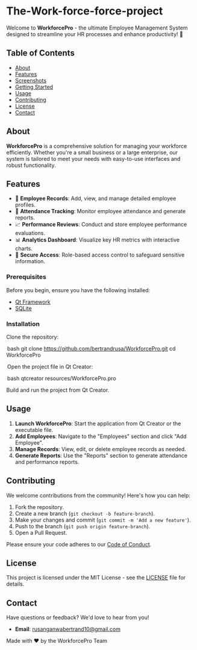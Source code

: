 # The-Work-force-force-project
Welcome to **WorkforcePro** - the ultimate Employee Management System designed to streamline your HR processes and enhance productivity! 🚀

## Table of Contents

- [About](#about)
- [Features](#features)
- [Screenshots](#screenshots)
- [Getting Started](#getting-started)
- [Usage](#usage)
- [Contributing](#contributing)
- [License](#license)
- [Contact](#contact)

## About

**WorkforcePro** is a comprehensive solution for managing your workforce efficiently. Whether you're a small business or a large enterprise, our system is tailored to meet your needs with easy-to-use interfaces and robust functionality.

## Features

- 📝 **Employee Records**: Add, view, and manage detailed employee profiles.
- 📅 **Attendance Tracking**: Monitor employee attendance and generate reports.
- 📈 **Performance Reviews**: Conduct and store employee performance evaluations.
- 📊 **Analytics Dashboard**: Visualize key HR metrics with interactive charts.
- 🔐 **Secure Access**: Role-based access control to safeguard sensitive information.



### Prerequisites

Before you begin, ensure you have the following installed:

- [Qt Framework](https://www.qt.io/download)
- [SQLite](https://www.sqlite.org/download.html)

### Installation

Clone the repository:

 ⁠bash
git clone https://github.com/bertrandrusa/WorkforcePro.git
cd WorkforcePro


⁠ Open the project file in Qt Creator:

 ⁠bash
qtcreator resources/WorkforcePro.pro


Build and run the project from Qt Creator.

## Usage

1. **Launch WorkforcePro**: Start the application from Qt Creator or the executable file.
2. **Add Employees**: Navigate to the "Employees" section and click "Add Employee".
3. **Manage Records**: View, edit, or delete employee records as needed.
4. **Generate Reports**: Use the "Reports" section to generate attendance and performance reports.

## Contributing

We welcome contributions from the community! Here's how you can help:

1. Fork the repository.
2. Create a new branch (`git checkout -b feature-branch`).
3. Make your changes and commit (`git commit -m 'Add a new feature'`).
4. Push to the branch (`git push origin feature-branch`).
5. Open a Pull Request.

Please ensure your code adheres to our [Code of Conduct](CODE_OF_CONDUCT.md).

## License

This project is licensed under the MIT License - see the [LICENSE](LICENSE) file for details.

## Contact

Have questions or feedback? We'd love to hear from you!

- **Email**: rusanganwabertrand10@gmail.com


Made with ❤️ by the WorkforcePro Team

